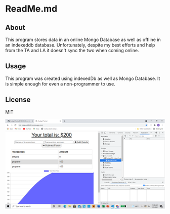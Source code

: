 # ReadMe.md
## About

This program stores data in an online Mongo Database as well as offline in an indexeddb database. Unfortunately, despite my best efforts and help
from the TA and LA it doesn't sync the two when coming online. 

## Usage 

This program was created using indexedDb as well as Mongo Database. It is simple enough for even a non-programmer to use.

## License 
MIT

<img src="indexeddb HW screenshot.png">

